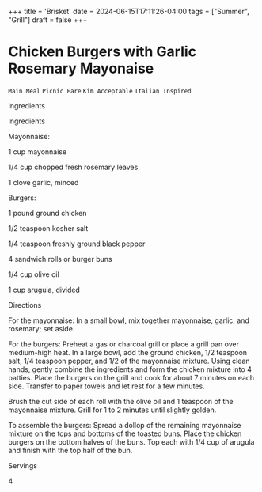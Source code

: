 +++
title = 'Brisket'
date = 2024-06-15T17:11:26-04:00
tags = ["Summer", "Grill"]
draft = false
+++
# Chicken Burgers with Garlic Rosemary Mayonaise

`Main Meal` `Picnic Fare` `Kim Acceptable` `Italian Inspired`

 

  Ingredients  

  Ingredients

Mayonnaise:

1 cup mayonnaise

1/4 cup chopped fresh rosemary leaves

1 clove garlic, minced

Burgers:

1 pound ground chicken

1/2 teaspoon kosher salt

1/4 teaspoon freshly ground black pepper

4 sandwich rolls or burger buns

1/4 cup olive oil

1 cup arugula, divided

Directions

For the mayonnaise: In a small bowl, mix together mayonnaise, garlic, and rosemary; set aside.

For the burgers: Preheat a gas or charcoal grill or place a grill pan over medium-high heat. In a large bowl, add the ground chicken, 1/2 teaspoon salt, 1/4 teaspoon pepper, and 1/2 of the mayonnaise mixture. Using clean hands, gently combine the ingredients and form the chicken mixture into 4 patties. Place the burgers on the grill and cook for about 7 minutes on each side. Transfer to paper towels and let rest for a few minutes.

Brush the cut side of each roll with the olive oil and 1 teaspoon of the mayonnaise mixture. Grill for 1 to 2 minutes until slightly golden.

To assemble the burgers: Spread a dollop of the remaining mayonnaise mixture on the tops and bottoms of the toasted buns. Place the chicken burgers on the bottom halves of the buns. Top each with 1/4 cup of arugula and finish with the top half of the bun.

  

   Servings  

  4  

 
